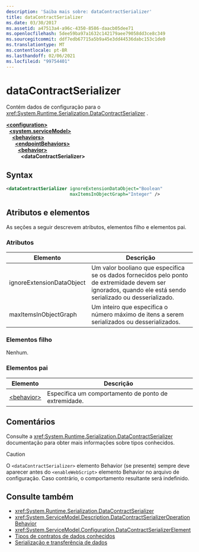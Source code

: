 ```yaml
---
description: 'Saiba mais sobre: dataContractSerializer'
title: dataContractSerializer
ms.date: 03/30/2017
ms.assetid: a47513a4-a96c-4350-8586-daacb05dee71
ms.openlocfilehash: 5dee59ba97a1632c142179aee79058dd3ce8c349
ms.sourcegitcommit: ddf7edb67715a5b9a45e3dd44536dabc153c1de0
ms.translationtype: MT
ms.contentlocale: pt-BR
ms.lasthandoff: 02/06/2021
ms.locfileid: "99754401"
---
```

# <a name="datacontractserializer"></a>dataContractSerializer

Contém dados de configuração para o <xref:System.Runtime.Serialization.DataContractSerializer> .  
  
[**\<configuration>**](../configuration-element.md)\
&nbsp;&nbsp;[**\<system.serviceModel>**](system-servicemodel.md)\
&nbsp;&nbsp;&nbsp;&nbsp;[**\<behaviors>**](behaviors.md)\
&nbsp;&nbsp;&nbsp;&nbsp;&nbsp;&nbsp;[**\<endpointBehaviors>**](endpointbehaviors.md)\
&nbsp;&nbsp;&nbsp;&nbsp;&nbsp;&nbsp;&nbsp;&nbsp;[**\<behavior>**](behavior-of-endpointbehaviors.md)\
&nbsp;&nbsp;&nbsp;&nbsp;&nbsp;&nbsp;&nbsp;&nbsp;&nbsp;&nbsp;**\<dataContractSerializer>**  
  
## <a name="syntax"></a>Syntax  
  
```xml  
<dataContractSerializer ignoreExtensionDataObject="Boolean"
                        maxItemsInObjectGraph="Integer" />
```  
  
## <a name="attributes-and-elements"></a>Atributos e elementos  

 As seções a seguir descrevem atributos, elementos filho e elementos pai.  
  
### <a name="attributes"></a>Atributos  
  
|Elemento|Descrição|  
|-------------|-----------------|  
|ignoreExtensionDataObject|Um valor booliano que especifica se os dados fornecidos pelo ponto de extremidade devem ser ignorados, quando ele está sendo serializado ou desserializado.|  
|maxItemsInObjectGraph|Um inteiro que especifica o número máximo de itens a serem serializados ou desserializados.|  
  
### <a name="child-elements"></a>Elementos filho  

 Nenhum.  
  
### <a name="parent-elements"></a>Elementos pai  
  
|Elemento|Descrição|  
|-------------|-----------------|  
|[\<behavior>](behavior-of-endpointbehaviors.md)|Especifica um comportamento de ponto de extremidade.|  
  
## <a name="remarks"></a>Comentários  

 Consulte a <xref:System.Runtime.Serialization.DataContractSerializer> documentação para obter mais informações sobre tipos conhecidos.  
  
> [!CAUTION]
> O `<dataContractSerializer>` elemento Behavior (se presente) sempre deve aparecer antes do `<enableWebScript>` elemento Behavior no arquivo de configuração. Caso contrário, o comportamento resultante será indefinido.  
  
## <a name="see-also"></a>Consulte também

- <xref:System.Runtime.Serialization.DataContractSerializer>
- <xref:System.ServiceModel.Description.DataContractSerializerOperationBehavior>
- <xref:System.ServiceModel.Configuration.DataContractSerializerElement>
- [Tipos de contratos de dados conhecidos](../../../wcf/feature-details/data-contract-known-types.md)
- [Serialização e transferência de dados](../../../wcf/feature-details/data-transfer-and-serialization.md)
